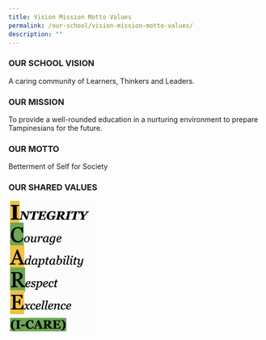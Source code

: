 ```yaml
---
title: Vision Mission Motto Values
permalink: /our-school/vision-mission-motto-values/
description: ""
---
```

### OUR SCHOOL VISION   

A caring community of Learners, Thinkers and Leaders.

### OUR MISSION   

To provide a well-rounded education in a nurturing environment to prepare Tampinesians for the future.

### OUR MOTTO   

Betterment of Self for Society

### OUR SHARED VALUES

<img src="/images/I-CARE.png" 
     style="width:35%">